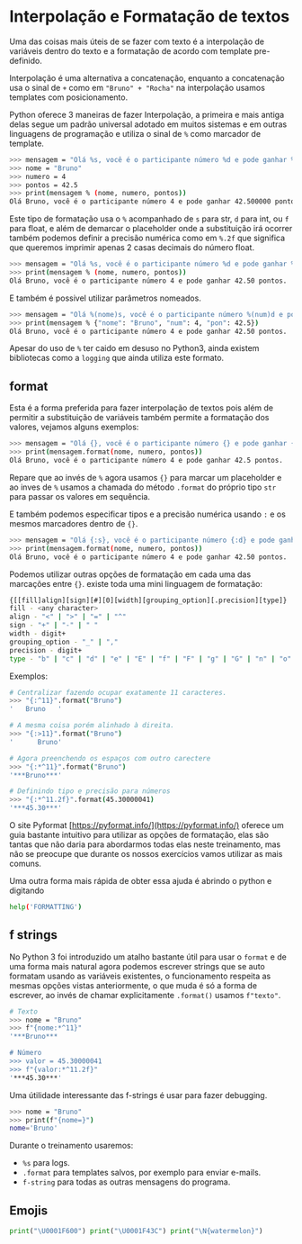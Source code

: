 # Interpolação e Formatação de textos

Uma das coisas mais úteis de se fazer com texto é a interpolação de variáveis dentro do texto e a formatação de acordo com template pre-definido.

Interpolação é uma alternativa a concatenação, enquanto a concatenação usa o sinal de ```+``` como em ```"Bruno" + "Rocha"``` na interpolação usamos templates com posicionamento.

Python oferece 3 maneiras de fazer Interpolação, a primeira e mais antiga delas segue um padrão universal adotado em muitos sistemas e em outras linguagens de programação e utiliza o sinal de ```%``` como marcador de template.

```bash
>>> mensagem = "Olá %s, você é o participante número %d e pode ganhar %f pontos."
>>> nome = "Bruno"
>>> numero = 4
>>> pontos = 42.5
>>> print(mensagem % (nome, numero, pontos))
Olá Bruno, você é o participante número 4 e pode ganhar 42.500000 pontos.
```

Este tipo de formatação usa o ```%``` acompanhado de ```s``` para str, ```d``` para int, ou ```f``` para float, e além de demarcar o placeholder onde a substituição irá ocorrer também podemos definir a precisão numérica como em ```%.2f``` que significa que queremos imprimir apenas 2 casas decimais do número float.

```bash
>>> mensagem = "Olá %s, você é o participante número %d e pode ganhar %.2f pontos."
>>> print(mensagem % (nome, numero, pontos))
Olá Bruno, você é o participante número 4 e pode ganhar 42.50 pontos.
```

E também é possivel utilizar parâmetros nomeados.

```bash
>>> mensagem = "Olá %(nome)s, você é o participante número %(num)d e pode ganhar %(pon).2f pontos."
>>> print(mensagem % {"nome": "Bruno", "num": 4, "pon": 42.5})
Olá Bruno, você é o participante número 4 e pode ganhar 42.50 pontos.
```

Apesar do uso de ```%``` ter caido em desuso no Python3, ainda existem bibliotecas como a ```logging``` que ainda utiliza este formato.

## format

Esta é a forma preferida para fazer interpolação de textos pois além de permitir a substituição de variáveis também permite a formatação dos valores, vejamos alguns exemplos:

```bash
>>> mensagem = "Olá {}, você é o participante número {} e pode ganhar {} pontos."
>>> print(mensagem.format(nome, numero, pontos))
Olá Bruno, você é o participante número 4 e pode ganhar 42.5 pontos.
```

Repare que ao invés de ```%``` agora usamos ```{}``` para marcar um placeholder e ao inves de ```%``` usamos a chamada do método ```.format``` do próprio tipo ```str``` para passar os valores em sequência.

E também podemos especificar tipos e a precisão numérica usando ```:``` e os mesmos marcadores dentro de ```{}```.

```bash
>>> mensagem = "Olá {:s}, você é o participante número {:d} e pode ganhar {:.2f} pontos."
>>> print(mensagem.format(nome, numero, pontos))
Olá Bruno, você é o participante número 4 e pode ganhar 42.50 pontos.
```

Podemos utilizar outras opções de formatação em cada uma das marcações entre ```{}```. existe toda uma mini linguagem de formatação:

```bash
{[[fill]align][sign][#][0][width][grouping_option][.precision][type]}
fill - <any charac­ter>
align - "­<" | "­>" | "­=" | "­^"
sign - "­+" | "­-" | " "
width - digit+
grouping_option - "­_" | "­,"
precision - digit+
type - "b" | "c" | "d" | "e" | "E" | "f" | "F" | "g" | "G" | "n" | "o" | "s" | "x" | "X" | "%"
```

Exemplos:

```bash
# Centralizar fazendo ocupar exatamente 11 caracteres.
>>> "{:^11}".format("Bruno")
'   Bruno   '

# A mesma coisa porém alinhado à direita.
>>> "{:>11}".format("Bruno")
'      Bruno'

# Agora preenchendo os espaços com outro carectere
>>> "{:*^11}".format("Bruno")
'***Bruno***'

# Definindo tipo e precisão para números
>>> "{:*^11.2f}".format(45.30000041)
'***45.30***'
```

O site Pyformat [https://pyformat.info/](https://pyformat.info/) oferece um guia bastante intuitivo para utilizar as opções de formatação, elas são tantas que não daria para abordarmos todas elas neste treinamento, mas não se preocupe que durante os nossos exercícios vamos utilizar as mais comuns.

Uma outra forma mais rápida de obter essa ajuda é abrindo o python e digitando

```bash
help('FORMATTING')
```

## f strings

No Python 3 foi introduzido um atalho bastante útil para usar o ```format``` e de uma forma mais natural agora podemos escrever strings que se auto formatam usando as variáveis existentes, o funcionamento respeita as mesmas opções vistas anteriormente, o que muda é só a forma de escrever, ao invés de chamar explicitamente ```.format()``` usamos ```f"texto"```.

```bash
# Texto
>>> nome = "Bruno"
>>> f"{nome:*^11}"
'***Bruno***

# Número
>>> valor = 45.30000041
>>> f"{valor:*^11.2f}"
'***45.30***'
```

Uma útilidade interessante das f-strings é usar para fazer debugging.

```bash
>>> nome = "Bruno"
>>> print(f"{nome=}")
nome='Bruno'
```

Durante o treinamento usaremos:

* ```%s``` para logs.
* ```.format``` para templates salvos, por exemplo para enviar e-mails.
* ```f-string``` para todas as outras mensagens do programa.

## Emojis

```python
print("\U0001F600") print("\U0001F43C") print("\N{watermelon}")
```
